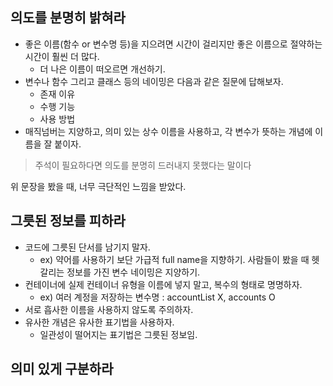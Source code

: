 ## 의도를 분명히 밝혀라
- 좋은 이름(함수 or 변수명 등)을 지으려면 시간이 걸리지만 좋은 이름으로 절약하는 시간이 훨씬 더 많다.
  - 더 나은 이름이 떠오르면 개선하기.
- 변수나 함수 그리고 클래스 등의 네이밍은 다음과 같은 질문에 답해보자.
  - 존재 이유
  - 수행 기능
  - 사용 방법
- 매직넘버는 지양하고, 의미 있는 상수 이름을 사용하고, 각 변수가 뜻하는 개념에 이름을 잘 붙이자.
> 주석이 필요하다면 의도를 분명히 드러내지 못했다는 말이다

위 문장을 봤을 때, 너무 극단적인 느낌을 받았다.

## 그릇된 정보를 피하라
- 코드에 그릇된 단서를 남기지 말자.
  - ex) 약어를 사용하기 보단 가급적 full name을 지향하기. 사람들이 봤을 때 헷갈리는 정보를 가진 변수 네이밍은 지양하기.
- 컨테이너에 실제 컨테이너 유형을 이름에 넣지 말고, 복수의 형태로 명명하자.
  - ex) 여러 계정을 저장하는 변수명 : accountList X, accounts O
- 서로 흡사한 이름을 사용하지 않도록 주의하자.
- 유사한 개념은 유사한 표기법을 사용하자.
  - 일관성이 떨어지는 표기법은 그릇된 정보임.

## 의미 있게 구분하라
